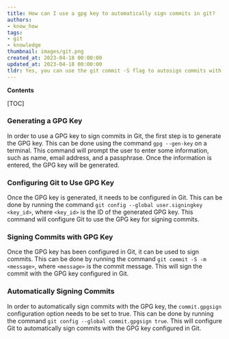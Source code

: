 ```yaml
---
title: How can I use a gpg key to automatically sign commits in git?
authors:
- know_how
tags:
- git
- knowledge
thumbnail: images/git.png
created_at: 2023-04-18 00:00:00
updated_at: 2023-04-18 00:00:00
tldr: Yes, you can use the git commit -S flag to autosign commits with a GPG key.
---
```


**Contents**

[TOC]

### Generating a GPG Key

In order to use a GPG key to sign commits in Git, the first step is to generate the GPG key. This can be done using the command `gpg --gen-key` on a terminal. This command will prompt the user to enter some information, such as name, email address, and a passphrase. Once the information is entered, the GPG key will be generated.

### Configuring Git to Use GPG Key

Once the GPG key is generated, it needs to be configured in Git. This can be done by running the command `git config --global user.signingkey <key_id>`, where `<key_id>` is the ID of the generated GPG key. This command will configure Git to use the GPG key for signing commits.

### Signing Commits with GPG Key

Once the GPG key has been configured in Git, it can be used to sign commits. This can be done by running the command `git commit -S -m <message>`, where `<message>` is the commit message. This will sign the commit with the GPG key configured in Git.

### Automatically Signing Commits

In order to automatically sign commits with the GPG key, the `commit.gpgsign` configuration option needs to be set to true. This can be done by running the command `git config --global commit.gpgsign true`. This will configure Git to automatically sign commits with the GPG key configured in Git.
